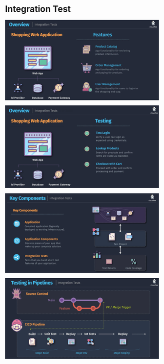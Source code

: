 # Integration Test

![integration-test-overview-1](images/integration-test-overview-1.png)

![integration-test-overview-2](images/integration-test-overview-2.png)

![integration-test-components](images/integration-test-components.png)

![integration-test-in-pipeline](images/integration-test-in-pipeline.png)
